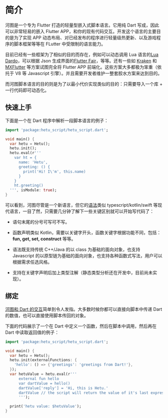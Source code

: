 # 简介

河图是一个专为 Flutter 打造的轻量型嵌入式脚本语言。它用纯 Dart 写成，因此可以非常轻易的嵌入 Flutter APP，和你的现有代码交互。开发这个语言的主要目的是为了实现 APP 动态布局、对已经发布的程序进行轻量级热更新、以及游戏程序的脚本框架等等在 FLutter 中受限制的语言能力。

目前已经有一些框架为了相似的目的而存在，例如可以动态调用 Lua 语言的[Lua Dardo](https://pub.dev/packages/lua_dardo)，可以根据 Json 生成界面的[Flutter Fair](https://fair.58.com/zh/)，等等。还有一些如 [Kraken](https://openkraken.com/) 和 [MXFlutter](https://github.com/tencent/mxflutter) 等方案试图完全将 Flutter APP 前端化。这些方案大多都极为笨重（依托于 V8 等 Javascript 引擎）。并且需要开发者维护一整套胶水方案来达到目的。

而河图脚本语言的目的则是为了以最小代价实现类似的目的：只需要导入一个库 + 一行代码即可动态化。

## 快速上手

下面是一个在 Dart 程序中解析一段脚本语言的例子：

```dart
import 'package:hetu_script/hetu_script.dart';

void main() {
  var hetu = Hetu();
  hetu.init();
  hetu.eval(r'''
    var ht = {
      name: 'Hetu',
      greeting: () {
        print('Hi! I\'m', this.name)
      }
    }
    ht.greeting()
  ''', isModule: true);
}
```

可以看到，河图尽管是一个新语言，但它的[语法](syntax/readme.md)类似 typescript/kotlin/swift 等现代语言，一目了然，只需要几分钟了解下一些关键区别就可以开始写代码了：

- 语句末尾的分号可写可不写。

- 函数声明类似 Kotlin，需要以关键字开头，函数关键字根据功能不同，包括：**fun, get, set, construct** 等等。

- 语法既支持传统 C++/Java 的以 class 为基础的面向对象，也支持 Javascript 的以原型链为基础的面向对象，也支持各种函数式写法，用户可以根据需求任选风格。

- 支持在关键字声明后加上类型注解（静态类型分析还在开发中，目前尚未实现）。

## 绑定

[河图和 Dart 的交互](binding/readme.md)简单到令人发指。大多数时候你都可以直接向脚本中传递 Dart 的数值，也可以直接使用脚本传回的对象。

下面的代码展示了一个在 Dart 中定义一个函数，然后在脚本中调用，然后再在 Dart 中读取返回值的例子：

```dart
import 'package:hetu_script/hetu_script.dart';

void main() {
  var hetu = Hetu();
  hetu.init(externalFunctions: {
    'hello': () => {'greetings': 'greetings from Dart!'},
  });
  var hetuValue = hetu.eval(r'''
      external fun hello
      var dartValue = hello()
      dartValue['reply'] = 'Hi, this is Hetu.'
      dartValue // the script will return the value of it's last expression
      ''');

  print('hetu value: $hetuValue');
}
```
